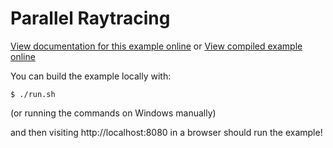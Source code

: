 # Parallel Raytracing

[View documentation for this example online][dox] or [View compiled example
online][compiled]

[dox]: https://rustwasm.github.io/docs/wasm-bindgen/examples/raytrace.html
[compiled]: https://wasm-bindgen.netlify.app/exbuild/raytrace-parallel/

You can build the example locally with:

```
$ ./run.sh
```

(or running the commands on Windows manually)

and then visiting http://localhost:8080 in a browser should run the example!
